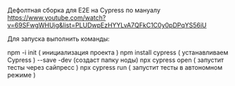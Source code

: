 Дефолтная сборка для Е2Е на Cypress по мануалу  https://www.youtube.com/watch?v=69SFwgWHUig&list=PLUDwpEzHYYLvA7QFkC1C0y0pDPqYS56iU

Для запуска выполнить команды:

npm -i init ( инициализация проекта )
npm install cypress  ( устанавливаем Cypress )
--save -dev (создаст папку ноды)
npx cypress open ( запустит тесты через сайпресс )
npx cypress run ( запустит тесты в автономном режиме )

